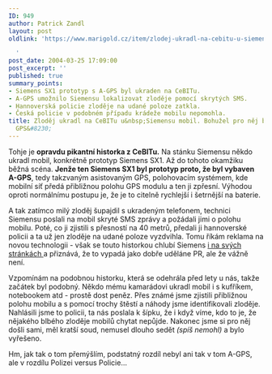 ```yaml
---
ID: 949
author: Patrick Zandl
layout: post
oldlink: 'https://www.marigold.cz/item/zlodej-ukradl-na-cebitu-u-siemensu-mobil-bohuzel-pro-nej-byl-vybaveny-gps

  '
post_date: 2004-03-25 17:09:00
post_excerpt: ''
published: true
summary_points:
- Siemens SX1 prototyp s A-GPS byl ukraden na CeBITu.
- A-GPS umožnilo Siemensu lokalizovat zloděje pomocí skrytých SMS.
- Hannoverská policie zloděje na udané poloze zatkla.
- Česká policie v podobném případu krádeže mobilu nepomohla.
title: Zloděj ukradl na CeBITu u&nbsp;Siemensu mobil. Bohužel pro něj byl vybavený
  GPS&#8230;
---
```


<p>
Tohje je <STRONG>opravdu pikantní historka z CeBITu.</STRONG> Na stánku Siemensu někdo ukradl mobil, konkrétně prototyp Siemens SX1. Až do tohoto okamžiku běžná scéna. <STRONG>Jenže ten Siemens SX1 byl prototyp proto, že&#160;byl vybaven A-GPS</STRONG>, tedy takzvaným asistovaným GPS, polohovacím systémem, kde mobilní síť předá přibližnou polohu GPS modulu a ten ji zpřesní. Výhodou oproti normálnímu postupu je, že je to citelně rychlejší i šetrnější na baterie. </p>

<p>
A tak zatímco milý zloděj šupajdil s ukradeným telefonem, technici Siemensu poslali na mobil skryté SMS zprávy a požádali jimi o polohu mobilu. Poté, co ji zjistili s přesností na 40 metrů, předali ji hannoverské policii a ta už jen zloděje na udané poloze vyzdvihla. Tomu říkám reklama na novou technologii - však se touto historkou chlubí Siemens <A href="http://www.siemens-mobile.com/cds/frontdoor/0,2241,hq_en_0_27799_rArNrNrNrN,00.html" target=_blank>i na svých stránkách </A>a přiznává, že to vypadá jako dobře uděláne PR, ale že vážně není. </p>

<p>
Vzpomínám na podobnou historku, která se odehrála před lety u nás, takže začátek byl podobný.&#160;Někdo mému&#160;kamarádovi ukradl mobil i s kufříkem, notebookem atd - prostě dost peněz. Přes známé jsme zjistili přibližnou polohu mobilu a s pomocí trochy štěstí a náhody jsme identifikovali zloděje. Nahlásili jsme to policii, ta nás poslala k šípku, že i když víme, kdo to je, že nějakého blbého zloděje mobilů chytat nepůjde. Nakonec jsme si pro něj došli sami, měl kratší soud, nemusel dlouho sedět <EM>(spíš nemohl)</EM> a bylo vyřešeno.</p>

<p>
Hm, jak tak o tom přemýšlím, podstatný rozdíl nebyl ani tak v tom A-GPS, ale v rozdílu Polizei versus Policie... </p>